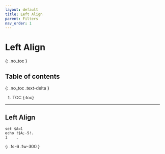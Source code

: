 ```yaml
---
layout: default
title: Left Align
parent: Filters
nav_order: 1
---
```


# Left Align
{: .no_toc }

## Table of contents
{: .no_toc .text-delta }

1. TOC
{:toc}

---

## Left Align
```
set $A=1
echo !$A;-5!.
1    .
```

{: .fs-6 .fw-300 }
